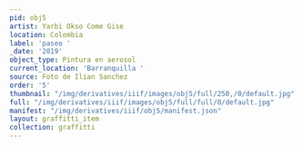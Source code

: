 ```yaml
---
pid: obj5
artist: Yarbi Okso Come Gise
location: Colombia
label: 'paseo '
_date: '2019'
object_type: Pintura en aerosol
current_location: 'Barranquilla '
source: Foto de Ilian Sanchez
order: '5'
thumbnail: "/img/derivatives/iiif/images/obj5/full/250,/0/default.jpg"
full: "/img/derivatives/iiif/images/obj5/full/full/0/default.jpg"
manifest: "/img/derivatives/iiif/obj5/manifest.json"
layout: graffitti_item
collection: graffitti
---
```

